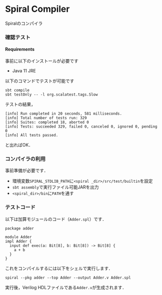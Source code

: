 # Spiral Compiler

Spiralのコンパイラ

### 確認テスト

#### Requirements

事前に以下のインストールが必要です

- Java 11 JRE

以下のコマンドでテストが可能です

```
sbt compile
sbt testOnly -- -l org.scalatest.tags.Slow
```

テストの結果，

```
[info] Run completed in 20 seconds, 581 milliseconds.
[info] Total number of tests run: 329
[info] Suites: completed 18, aborted 0
[info] Tests: succeeded 329, failed 0, canceled 0, ignored 0, pending 0
[info] All tests passed.
```

と出ればOK．

### コンパイラの利用

事前準備が必要です．

- 環境変数`SPIRAL_STDLIB_PATH`に`<spiral _dir>/src/test/builtin`を設定
- `sbt assembly`で実行ファイル可能JARを出力
- `<spiral_dir>/bin`に`PATH`を通す

### テストコード

以下は加算モジュールのコード（`Adder.spl`）です．

```
package adder

module Adder
impl Adder {
  input def exec(a: Bit[8], b: Bit[8]) -> Bit[8] {
    a + b
  }
}
```

これをコンパイルするには以下をシェルで実行します．

```
spiral --pkg adder --top Adder --output Adder.v Adder.spl
```

実行後，Verilog HDLファイルである`Adder.v`が生成されます．